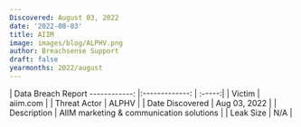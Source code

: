 ```yaml
---
Discovered: August 03, 2022
date: '2022-08-03'
title: AIIM
image: images/blog/ALPHV.png
author: Breachsense Support
draft: false
yearmonths: 2022/august
---
```



| Data Breach Report
------------:     |:-------------:    | :-----:|
| Victim      | aiim.com      | 
| Threat Actor      | ALPHV      | 
| Date Discovered      | Aug 03, 2022      | 
| Description      | AIIM marketing & communication solutions      | 
| Leak Size      | N/A      | 

